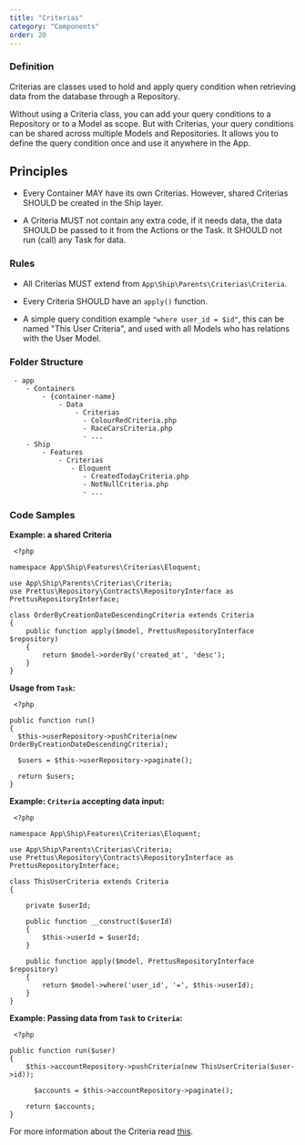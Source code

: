 ```yaml
---
title: "Criterias"
category: "Components"
order: 20
---
```


### Definition

Criterias are classes used to hold and apply query condition when retrieving data from the database through a Repository.

Without using a Criteria class, you can add your query conditions to a Repository or to a Model as scope. But with Criterias, your query conditions can be shared across multiple Models and Repositories. It allows you to define the query condition once and use it anywhere in the App.

## Principles

- Every Container MAY have its own Criterias. However, shared Criterias SHOULD be created in the Ship layer.

- A Criteria MUST not contain any extra code, if it needs data, the data SHOULD be passed to it from the Actions or the Task. It SHOULD not run (call) any Task for data.

### Rules

- All Criterias MUST extend from `App\Ship\Parents\Criterias\Criteria`.

- Every Criteria SHOULD have an `apply()` function.

- A simple query condition example `"where user_id = $id"`, this can be named "This User Criteria", and used with all Models who has relations with the User Model.

### Folder Structure

	 - app
	    - Containers
	        - {container-name}
	            - Data
	                - Criterias
	                  - ColourRedCriteria.php
	                  - RaceCarsCriteria.php
	                  - ...
	    - Ship    
	        - Features
	            - Criterias
	               - Eloquent
	                  - CreatedTodayCriteria.php
	                  - NotNullCriteria.php
	                  - ... 

### Code Samples

**Example: a shared Criteria** 

	 <?php
	
	namespace App\Ship\Features\Criterias\Eloquent;
	
	use App\Ship\Parents\Criterias\Criteria;
	use Prettus\Repository\Contracts\RepositoryInterface as PrettusRepositoryInterface;
	
	class OrderByCreationDateDescendingCriteria extends Criteria
	{
	    public function apply($model, PrettusRepositoryInterface $repository)
	    {
	        return $model->orderBy('created_at', 'desc');
	    }
	}
	 
**Usage from `Task`:** 

	 <?php
	
	public function run()
	{
	  $this->userRepository->pushCriteria(new OrderByCreationDateDescendingCriteria);
	
	  $users = $this->userRepository->paginate();
	
	  return $users;
	} 
**Example: `Criteria` accepting data input:** 

	 <?php
	
	namespace App\Ship\Features\Criterias\Eloquent;
	
	use App\Ship\Parents\Criterias\Criteria;
	use Prettus\Repository\Contracts\RepositoryInterface as PrettusRepositoryInterface;
	
	class ThisUserCriteria extends Criteria
	{
	
	    private $userId;
	
	    public function __construct($userId)
	    {
	        $this->userId = $userId;
	    }
	
	    public function apply($model, PrettusRepositoryInterface $repository)
	    {
	        return $model->where('user_id', '=', $this->userId);
	    }
	}
	
	 
**Example: Passing data from `Task` to `Criteria`:** 

	 <?php
	
	public function run($user)
	{
	  	$this->accountRepository->pushCriteria(new ThisUserCriteria($user->id));
	
		  $accounts = $this->accountRepository->paginate();
	
	  	return $accounts;
	} 

For more information about the Criteria read [this](https://github.com/andersao/l5-repository#create-a-criteria).
